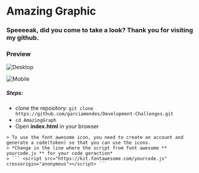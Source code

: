 # Amazing Graphic

### Speeeeak, did you come to take a look? Thank you for visiting my github.

### Preview
![Desktop](https://user-images.githubusercontent.com/50915625/112672669-85e07e80-8e42-11eb-899b-27f97c7b8809.png)

![Mobile](https://user-images.githubusercontent.com/50915625/112672723-97c22180-8e42-11eb-806a-af82fd370b80.png)

##### Steps:
- clone the repository: ```git clone https://github.com/garciamendes/Development-Challenges.git```
- ``` cd AmazingGraph ```
- Open **index.html** in your browser
```
> To use the font awesome icon, you need to create an account and generate a code(token) so that you can use the icons.
> *Change in the line where the script from font awesome ** yourcode.js ** for your code geraction*
> ``` <script src="https://kit.fontawesome.com/yourcode.js" crossorigin="anonymous"></script> ```
```
